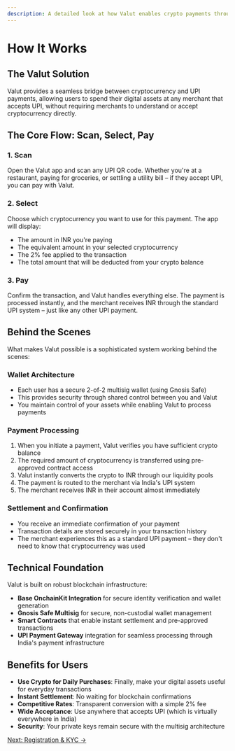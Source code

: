 ```yaml
---
description: A detailed look at how Valut enables crypto payments through UPI
---
```


# How It Works

## The Valut Solution

Valut provides a seamless bridge between cryptocurrency and UPI payments, allowing users to spend their digital assets at any merchant that accepts UPI, without requiring merchants to understand or accept cryptocurrency directly.

## The Core Flow: Scan, Select, Pay

### 1. Scan

Open the Valut app and scan any UPI QR code. Whether you're at a restaurant, paying for groceries, or settling a utility bill – if they accept UPI, you can pay with Valut.

### 2. Select

Choose which cryptocurrency you want to use for this payment. The app will display:

* The amount in INR you're paying
* The equivalent amount in your selected cryptocurrency
* The 2% fee applied to the transaction
* The total amount that will be deducted from your crypto balance

### 3. Pay

Confirm the transaction, and Valut handles everything else. The payment is processed instantly, and the merchant receives INR through the standard UPI system – just like any other UPI payment.

## Behind the Scenes

What makes Valut possible is a sophisticated system working behind the scenes:

### Wallet Architecture

* Each user has a secure 2-of-2 multisig wallet (using Gnosis Safe)
* This provides security through shared control between you and Valut
* You maintain control of your assets while enabling Valut to process payments

### Payment Processing

1. When you initiate a payment, Valut verifies you have sufficient crypto balance
2. The required amount of cryptocurrency is transferred using pre-approved contract access
3. Valut instantly converts the crypto to INR through our liquidity pools
4. The payment is routed to the merchant via India's UPI system
5. The merchant receives INR in their account almost immediately

### Settlement and Confirmation

* You receive an immediate confirmation of your payment
* Transaction details are stored securely in your transaction history
* The merchant experiences this as a standard UPI payment – they don't need to know that cryptocurrency was used

## Technical Foundation

Valut is built on robust blockchain infrastructure:

* **Base OnchainKit Integration** for secure identity verification and wallet generation
* **Gnosis Safe Multisig** for secure, non-custodial wallet management
* **Smart Contracts** that enable instant settlement and pre-approved transactions
* **UPI Payment Gateway** integration for seamless processing through India's payment infrastructure

## Benefits for Users

* **Use Crypto for Daily Purchases**: Finally, make your digital assets useful for everyday transactions
* **Instant Settlement**: No waiting for blockchain confirmations
* **Competitive Rates**: Transparent conversion with a simple 2% fee
* **Wide Acceptance**: Use anywhere that accepts UPI (which is virtually everywhere in India)
* **Security**: Your private keys remain secure with the multisig architecture



[Next: Registration & KYC →](registration-kyc.md)
